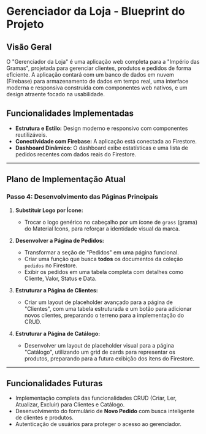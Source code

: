 # Gerenciador da Loja - Blueprint do Projeto

## Visão Geral

O "Gerenciador da Loja" é uma aplicação web completa para a "Império das Gramas", projetada para gerenciar clientes, produtos e pedidos de forma eficiente. A aplicação contará com um banco de dados em nuvem (Firebase) para armazenamento de dados em tempo real, uma interface moderna e responsiva construída com componentes web nativos, e um design atraente focado na usabilidade.

## Funcionalidades Implementadas

*   **Estrutura e Estilo:** Design moderno e responsivo com componentes reutilizáveis.
*   **Conectividade com Firebase:** A aplicação está conectada ao Firestore.
*   **Dashboard Dinâmico:** O dashboard exibe estatísticas e uma lista de pedidos recentes com dados reais do Firestore.

---

## Plano de Implementação Atual

### Passo 4: Desenvolvimento das Páginas Principais

1.  **Substituir Logo por Ícone:**
    *   Trocar o logo genérico no cabeçalho por um ícone de `grass` (grama) do Material Icons, para reforçar a identidade visual da marca.

2.  **Desenvolver a Página de Pedidos:**
    *   Transformar a seção de "Pedidos" em uma página funcional.
    *   Criar uma função que busca **todos** os documentos da coleção `pedidos` no Firestore.
    *   Exibir os pedidos em uma tabela completa com detalhes como Cliente, Valor, Status e Data.

3.  **Estruturar a Página de Clientes:**
    *   Criar um layout de placeholder avançado para a página de "Clientes", com uma tabela estruturada e um botão para adicionar novos clientes, preparando o terreno para a implementação do CRUD.

4.  **Estruturar a Página de Catálogo:**
    *   Desenvolver um layout de placeholder visual para a página "Catálogo", utilizando um grid de cards para representar os produtos, preparando para a futura exibição dos itens do Firestore.

---

## Funcionalidades Futuras

-   Implementação completa das funcionalidades CRUD (Criar, Ler, Atualizar, Excluir) para Clientes e Catálogo.
-   Desenvolvimento do formulário de **Novo Pedido** com busca inteligente de clientes e produtos.
-   Autenticação de usuários para proteger o acesso ao gerenciador.
